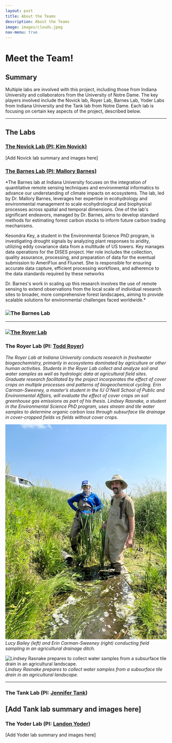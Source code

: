 ```yaml
---
layout: post
title: About the Teams
description: About the Teams
image: images/clouds.jpeg
nav-menu: true
---
```


# Meet the Team!

## Summary
Multiple labs are involved with this project, including those from Indiana University and collaborators from the University of Notre Dame. The key players involved include the Novick lab, Royer Lab, Barnes Lab, Yoder Labs from Indiana University and the Tank lab from Notre Dame. Each lab is focusing on certain key aspects of the project, described below.

---

## The Labs

### [The Novick Lab (PI: Kim Novick)](https://oneill.indiana.edu/faculty-research/directory/profiles/faculty/full-time/novick-kimberly.html)

[Add Novick lab summary and images here]


### [The Barnes Lab (PI: Mallory Barnes)](https://oneill.indiana.edu/faculty-research/directory/profiles/faculty/full-time/barnes-mallory.html)

*The Barnes lab at Indiana University focuses on the integration of quantitative remote sensing techniques and environmental informatics to advance our understanding of climate impacts on ecosystems. The lab, led by Dr. Mallory Barnes, leverages her expertise in ecohydrology and environmental management to scale ecohydrological and biophysical processes across spatial and temporal dimensions. One of the lab's significant endeavors, managed by Dr. Barnes, aims to develop standard methods for estimating forest carbon stocks to inform future carbon trading mechanisms.

Kesondra Key, a student in the Environmental Science PhD program, is investigating drought signals by analyzing plant responses to aridity, utilizing eddy covariance data from a multitude of US towers. Key manages data operations for the DISES project. Her role includes the collection, quality assurance, processing, and preparation of data for the eventual submission to AmeriFlux and Fluxnet. She is responsible for ensuring accurate data capture, efficient processing workflows, and adherence to the data standards required by these networks

Dr. Barnes's work in scaling up this research involves the use of remote sensing to extend observations from the local scale of individual research sites to broader, more comprehensive forest landscapes, aiming to provide scalable solutions for environmental challenges faced worldwide.*

### ![The Barnes Lab](/images/barneslab.png)

---

### [![The Royer Lab](/images/royer-lab-circle.png)](https://royer.lab.indiana.edu/)
### The Royer Lab (PI: [Todd Royer](https://oneill.indiana.edu/faculty-research/directory/profiles/faculty/full-time/royer-todd.html))
*The Royer Lab at Indiana University conducts research in freshwater biogeochemistry, primarily in ecosystems dominated by agriculture or other human activities. Students in the Royer Lab collect and analyze soil and water samples as well as hydrologic data at agricultural field sites. Graduate research facilitated by the project incorporates the effect of cover crops on multiple processes and patterns of biogeochemical cycling. Erin Carman-Sweeney, a master’s student in the IU O’Neill School of Public and Environmental Affairs, will evaluate the effect of cover crops on soil greenhouse gas emissions as part of his thesis. Lindsey Rasnake, a student in the Environmental Science PhD program, uses stream and tile water samples to determine organic carbon loss through subsurface tile drainage in cover-cropped fields vs fields without cover crops.*


![Lucy Bailey (left) and Erin Carman-Sweeney (right) conducting field sampling in an agricultural drainage ditch.](/images/royer.jpg)  
*Lucy Bailey (left) and Erin Carman-Sweeney (right) conducting field sampling in an agricultural drainage ditch.*

![Lindsey Rasnake prepares to collect water samples from a subsurface tile drain in an agricultural landscape.](/images/royer1.jpg)  
*Lindsey Rasnake prepares to collect water samples from a subsurface tile drain in an agricultural landscape.*

---

### The Tank Lab (PI: [Jennifer Tank](https://reilly.nd.edu/people/jennifer-tank/))
[Add Tank lab summary and images here]
---

### The Yoder Lab (PI: [Landon Yoder](https://oneill.indiana.edu/faculty-research/directory/profiles/faculty/full-time/yoder-landon.html))
[Add Yoder lab summary and images here]

